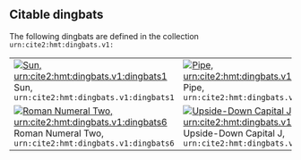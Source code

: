 
## Citable dingbats

The following dingbats are defined in the collection `urn:cite2:hmt:dingbats.v1:`

|   |   |   |
| ---  | ---  | ---  |
| [![Sun, `urn:cite2:hmt:dingbats.v1:dingbats1`](http://www.homermultitext.org/iipsrv?IIIF=/project/homer/pyramidal/deepzoom/hmt/vbbifolio/v1/vb_128v_129r.tif/pct:70.54,58.48999,0.9948,1.704/150,/0/default.jpg)](http://www.homermultitext.org/ict2/?urn=urn:cite2:hmt:vbbifolio.v1:vb_128v_129r@0.7054,0.5849,0.009948,0.01704)<br/>Sun, `urn:cite2:hmt:dingbats.v1:dingbats1` | [![Pipe, `urn:cite2:hmt:dingbats.v1:dingbats2`](http://www.homermultitext.org/iipsrv?IIIF=/project/homer/pyramidal/deepzoom/citebl/burney86imgs/v1/burney_ms_86_f083r.tif/pct:40.94999,64.07,5.6,2.411/150,/0/default.jpg)](http://www.homermultitext.org/ict2/?urn=urn:cite2:citebl:burney86imgs.v1:burney_ms_86_f083r@0.4095,0.6407,0.05600,0.02411)<br/>Pipe, `urn:cite2:hmt:dingbats.v1:dingbats2` | [![Reverse Pipe, `urn:cite2:hmt:dingbats.v1:dingbats3`](http://www.homermultitext.org/iipsrv?IIIF=/project/homer/pyramidal/deepzoom/citebl/burney86imgs/v1/burney_ms_86_f083r.tif/pct:29.16,65.97,3.705,2.22399/150,/0/default.jpg)](http://www.homermultitext.org/ict2/?urn=urn:cite2:citebl:burney86imgs.v1:burney_ms_86_f083r@0.2916,0.6597,0.03705,0.02224)<br/>Reverse Pipe, `urn:cite2:hmt:dingbats.v1:dingbats3` | [![Lowercase B, `urn:cite2:hmt:dingbats.v1:dingbats4`](http://www.homermultitext.org/iipsrv?IIIF=/project/homer/pyramidal/deepzoom/citebl/burney86imgs/v1/burney_ms_86_f083r.tif/pct:40.72,66.29,2.526,2.496/150,/0/default.jpg)](http://www.homermultitext.org/ict2/?urn=urn:cite2:citebl:burney86imgs.v1:burney_ms_86_f083r@0.4072,0.6629,0.02526,0.02496)<br/>Lowercase B, `urn:cite2:hmt:dingbats.v1:dingbats4` | [![Little Star, `urn:cite2:hmt:dingbats.v1:dingbats5`](http://www.homermultitext.org/iipsrv?IIIF=/project/homer/pyramidal/deepzoom/citebl/burney86imgs/v1/burney_ms_86_f083r.tif/pct:19.64,68.53,2.926,2.004/150,/0/default.jpg)](http://www.homermultitext.org/ict2/?urn=urn:cite2:citebl:burney86imgs.v1:burney_ms_86_f083r@0.1964,0.6853,0.02926,0.02004)<br/>Little Star, `urn:cite2:hmt:dingbats.v1:dingbats5` |
| [![Roman Numeral Two, `urn:cite2:hmt:dingbats.v1:dingbats6`](http://www.homermultitext.org/iipsrv?IIIF=/project/homer/pyramidal/deepzoom/citebl/burney86imgs/v1/burney_ms_86_f083r.tif/pct:18.50999,70.17999,4.67399,2.734/150,/0/default.jpg)](http://www.homermultitext.org/ict2/?urn=urn:cite2:citebl:burney86imgs.v1:burney_ms_86_f083r@0.1851,0.7018,0.04674,0.02734)<br/>Roman Numeral Two, `urn:cite2:hmt:dingbats.v1:dingbats6` | [![Upside-Down Capital J, `urn:cite2:hmt:dingbats.v1:dingbats7`](http://www.homermultitext.org/iipsrv?IIIF=/project/homer/pyramidal/deepzoom/citebl/burney86imgs/v1/burney_ms_86_f083r.tif/pct:35.87,73.09,3.263,2.343/150,/0/default.jpg)](http://www.homermultitext.org/ict2/?urn=urn:cite2:citebl:burney86imgs.v1:burney_ms_86_f083r@0.3587,0.7309,0.03263,0.02343)<br/>Upside-Down Capital J, `urn:cite2:hmt:dingbats.v1:dingbats7` | [![Three-Runged Sigma, `urn:cite2:hmt:dingbats.v1:dingbats8`](http://www.homermultitext.org/iipsrv?IIIF=/project/homer/pyramidal/deepzoom/citebl/burney86imgs/v1/burney_ms_86_f083r.tif/pct:34.42,75.16,4.905,2.496/150,/0/default.jpg)](http://www.homermultitext.org/ict2/?urn=urn:cite2:citebl:burney86imgs.v1:burney_ms_86_f083r@0.3442,0.7516,0.04905,0.02496)<br/>Three-Runged Sigma, `urn:cite2:hmt:dingbats.v1:dingbats8` |